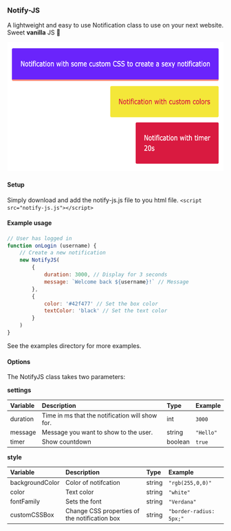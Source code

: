### Notify-JS
A lightweight and easy to use Notification class to use on your next website.  
Sweet **vanilla** JS 🍦

<img src="https://raw.githubusercontent.com/BasWilson/notify-js/master/examples/preview.png" width="auto" height="300" />

#### Setup
Simply download and add the notify-js.js file to you html file. 
`<script src="notify-js.js"></script>`

#### Example usage
```js
// User has logged in
function onLogin (username) {
    // Create a new notification
    new NotifyJS(
        {
            duration: 3000, // Display for 3 seconds
            message: `Welcome back ${username}!` // Message
        },
        {
            color: '#42f477' // Set the box color
            textColor: 'black' // Set the text color
        }
    )
}
```
See the examples directory for more examples.

#### Options

The NotifyJS class takes two parameters:

**settings**

| Variable       | Description   | Type  | Example  |
| :-------------|:------------- | :-----| :-----|
| duration      | Time in ms that the notification will show for. | int | `3000` |
| message       | Message you want to show to the user.| string | `"Hello"` |
| timer         | Show countdown | boolean | `true` |

**style**

| Variable       | Description   | Type  | Example |
| :-------------|:------------- | :-----| :-----|
| backgroundColor| Color of notifcation | string | `"rgb(255,0,0)"`|
| color  | Text color | string | `"white"`|
| fontFamily  | Sets the font | string | `"Verdana"` |
| customCSSBox  | Change CSS properties of the notification box | string | `"border-radius: 5px;"` |
